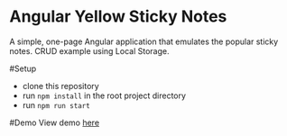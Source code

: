 # Angular Yellow Sticky Notes

A simple, one-page Angular application that emulates the popular sticky notes. CRUD example using Local Storage.


#Setup
- clone this repository
- run `npm install` in the root project directory
- run `npm run start`

#Demo
View demo [here](https://kgneteu.github.io/angular-yellow-sticky-notes/)
